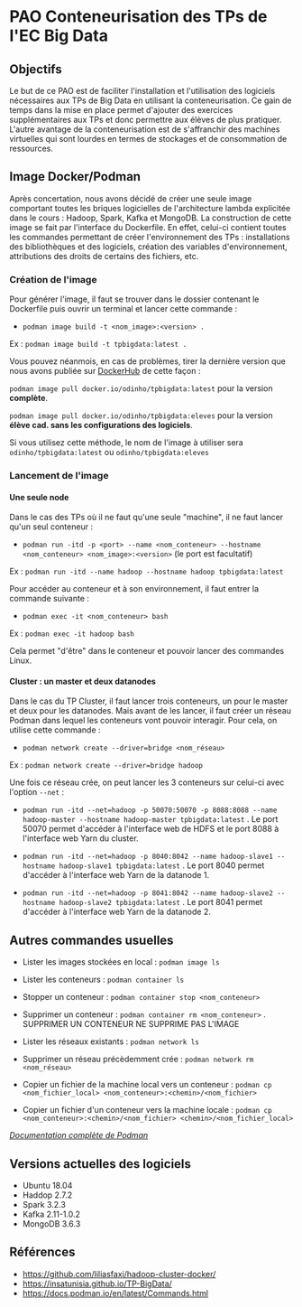 # PAO Conteneurisation des TPs de l'EC Big Data

## Objectifs

Le but de ce PAO est de faciliter l'installation et l'utilisation des logiciels nécessaires aux TPs de Big Data en utilisant la conteneurisation.
Ce gain de temps dans la mise en place permet d'ajouter des exercices supplémentaires aux TPs et donc permettre aux élèves de plus pratiquer. L'autre avantage de la conteneurisation est de s'affranchir des machines virtuelles qui sont lourdes en termes de stockages et de consommation de ressources.

## Image Docker/Podman

Après concertation, nous avons décidé de créer une seule image comportant toutes les briques logicielles de l'architecture lambda explicitée dans le cours : Hadoop, Spark, Kafka et MongoDB. La construction de cette image se fait par l'interface du Dockerfile. En effet, celui-ci contient toutes les commandes permettant de créer l'environnement des TPs : installations des bibliothèques et des logiciels, création des variables d'environnement, attributions des droits de certains des fichiers, etc.

### Création de l'image

Pour générer l'image, il faut se trouver dans le dossier contenant le Dockerfile puis ouvrir un terminal et lancer cette commande :

* `podman image build -t <nom_image>:<version> .` 

Ex : `podman image build -t tpbigdata:latest .` 

Vous pouvez néanmois, en cas de problèmes, tirer la dernière version que nous avons publiée sur [DockerHub](https://hub.docker.com/r/odinho/tpbigdata) de cette façon :

`podman image pull docker.io/odinho/tpbigdata:latest` pour la version **complète**.

`podman image pull docker.io/odinho/tpbigdata:eleves` pour la version **élève cad. sans les configurations des logiciels**.


Si vous utilisez cette méthode, le nom de l'image à utiliser sera `odinho/tpbigdata:latest` ou `odinho/tpbigdata:eleves`

### Lancement de l'image
#### Une seule node

Dans le cas des TPs où il ne faut qu'une seule "machine", il ne faut lancer qu'un seul conteneur :

* `podman run -itd -p <port> --name <nom_conteneur> --hostname <nom_conteneur> <nom_image>:<version>` (le port est facultatif)

Ex : `podman run -itd --name hadoop --hostname hadoop tpbigdata:latest `

Pour accéder au conteneur et à son environnement, il faut entrer la commande suivante :

* `podman exec -it <nom_conteneur> bash`

Ex : `podman exec -it hadoop bash`

Cela permet "d'être" dans le conteneur et pouvoir lancer des commandes Linux.

#### Cluster : un master et deux datanodes

Dans le cas du TP Cluster, il faut lancer trois conteneurs, un pour le master et deux pour les datanodes. Mais avant de les lancer, il faut créer un réseau Podman dans lequel les conteneurs vont pouvoir interagir. Pour cela, on utilise cette commande :

* `podman network create --driver=bridge <nom_réseau>`

Ex : `podman network create --driver=bridge hadoop`

Une fois ce réseau crée, on peut lancer les 3 conteneurs sur celui-ci avec l'option `--net` :

* `podman run -itd --net=hadoop -p 50070:50070 -p 8088:8088 --name hadoop-master --hostname hadoop-master tpbigdata:latest` . 
Le port 50070 permet d'accéder à l'interface web de HDFS et le port 8088 à l'interface web Yarn du cluster.

* `podman run -itd --net=hadoop -p 8040:8042 --name hadoop-slave1 --hostname hadoop-slave1 tpbigdata:latest` .
Le port 8040 permet d'accéder à l'interface web Yarn de la datanode 1.

* `podman run -itd --net=hadoop -p 8041:8042 --name hadoop-slave2 --hostname hadoop-slave2 tpbigdata:latest` .
Le port 8041 permet d'accéder à l'interface web Yarn de la datanode 2.

## Autres commandes usuelles

* Lister les images stockées en local : `podman image ls`

* Lister les conteneurs : `podman container ls`

* Stopper un conteneur : `podman container stop <nom_conteneur>`

* Supprimer un conteneur : `podman container rm <nom_conteneur>` . SUPPRIMER UN CONTENEUR NE SUPPRIME PAS L'IMAGE

* Lister les réseaux existants : `podman network ls`

* Supprimer un réseau précèdemment crée : `podman network rm <nom_réseau>`

* Copier un fichier de la machine local vers un conteneur : `podman cp <nom_fichier_local> <nom_conteneur>:<chemin>/<nom_fichier>`

* Copier un fichier d'un conteneur vers la machine locale : `podman cp <nom_conteneur>:<chemin>/<nom_fichier> <chemin>/<nom_fichier_local> `

[_Documentation complète de Podman_](https://docs.podman.io/en/latest/Commands.html)
## Versions actuelles des logiciels

* Ubuntu 18.04
* Haddop 2.7.2
* Spark 3.2.3
* Kafka 2.11-1.0.2
* MongoDB 3.6.3

## Références 

* https://github.com/liliasfaxi/hadoop-cluster-docker/
* https://insatunisia.github.io/TP-BigData/
* https://docs.podman.io/en/latest/Commands.html
